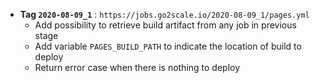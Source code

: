 * **Tag `2020-08-09_1`** : `https://jobs.go2scale.io/2020-08-09_1/pages.yml`
    * Add possibility to retrieve build artifact from any job in previous stage
    * Add variable `PAGES_BUILD_PATH` to indicate the location of build to
      deploy
    * Return error case when there is nothing to deploy
